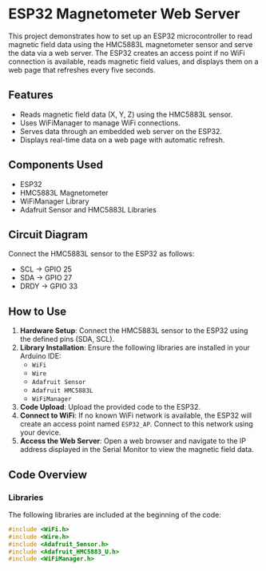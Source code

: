# ESP32 Magnetometer Web Server

This project demonstrates how to set up an ESP32 microcontroller to read magnetic field data using the HMC5883L magnetometer sensor and serve the data via a web server. The ESP32 creates an access point if no WiFi connection is available, reads magnetic field values, and displays them on a web page that refreshes every five seconds.

## Features
- Reads magnetic field data (X, Y, Z) using the HMC5883L sensor.
- Uses WiFiManager to manage WiFi connections.
- Serves data through an embedded web server on the ESP32.
- Displays real-time data on a web page with automatic refresh.

## Components Used
- ESP32
- HMC5883L Magnetometer
- WiFiManager Library
- Adafruit Sensor and HMC5883L Libraries

## Circuit Diagram
Connect the HMC5883L sensor to the ESP32 as follows:
- SCL -> GPIO 25
- SDA -> GPIO 27
- DRDY -> GPIO 33

## How to Use
1. **Hardware Setup**: Connect the HMC5883L sensor to the ESP32 using the defined pins (SDA, SCL).
2. **Library Installation**: Ensure the following libraries are installed in your Arduino IDE:
   - `WiFi`
   - `Wire`
   - `Adafruit Sensor`
   - `Adafruit HMC5883L`
   - `WiFiManager`
3. **Code Upload**: Upload the provided code to the ESP32.
4. **Connect to WiFi**: If no known WiFi network is available, the ESP32 will create an access point named `ESP32_AP`. Connect to this network using your device.
5. **Access the Web Server**: Open a web browser and navigate to the IP address displayed in the Serial Monitor to view the magnetic field data.

## Code Overview

### Libraries
The following libraries are included at the beginning of the code:
```cpp
#include <WiFi.h>
#include <Wire.h>
#include <Adafruit_Sensor.h>
#include <Adafruit_HMC5883_U.h>
#include <WiFiManager.h>
